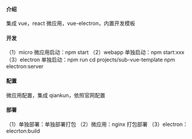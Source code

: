 #### 介绍

集成 vue，react 微应用，vue-electron，内置开发模板

#### 开发

（1）micro 微应用启动：npm start
（2）webapp 单独启动：npm start:xxx
（3）electron 单独启动：npm run cd projects/sub-vue-template npm electron:server

#### 配置

微应用配置，集成 qiankun，依照官网配置

#### 部署

（1）单独部署：单独部署打包
（2）微应用：nginx 打包部署
（3）electron：elecrton:build
